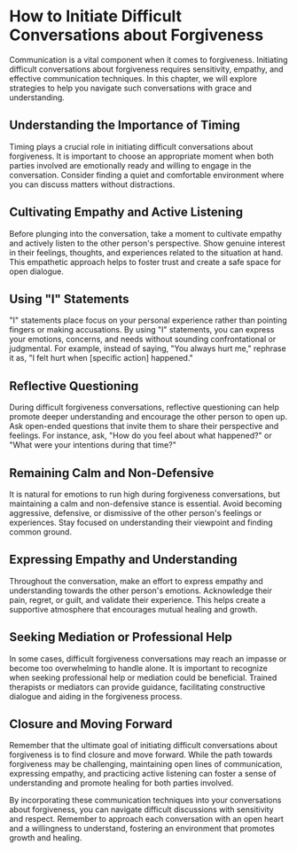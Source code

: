 How to Initiate Difficult Conversations about Forgiveness
==============================================================================================================

Communication is a vital component when it comes to forgiveness. Initiating difficult conversations about forgiveness requires sensitivity, empathy, and effective communication techniques. In this chapter, we will explore strategies to help you navigate such conversations with grace and understanding.

Understanding the Importance of Timing
--------------------------------------

Timing plays a crucial role in initiating difficult conversations about forgiveness. It is important to choose an appropriate moment when both parties involved are emotionally ready and willing to engage in the conversation. Consider finding a quiet and comfortable environment where you can discuss matters without distractions.

Cultivating Empathy and Active Listening
----------------------------------------

Before plunging into the conversation, take a moment to cultivate empathy and actively listen to the other person's perspective. Show genuine interest in their feelings, thoughts, and experiences related to the situation at hand. This empathetic approach helps to foster trust and create a safe space for open dialogue.

Using "I" Statements
--------------------

"I" statements place focus on your personal experience rather than pointing fingers or making accusations. By using "I" statements, you can express your emotions, concerns, and needs without sounding confrontational or judgmental. For example, instead of saying, "You always hurt me," rephrase it as, "I felt hurt when \[specific action\] happened."

Reflective Questioning
----------------------

During difficult forgiveness conversations, reflective questioning can help promote deeper understanding and encourage the other person to open up. Ask open-ended questions that invite them to share their perspective and feelings. For instance, ask, "How do you feel about what happened?" or "What were your intentions during that time?"

Remaining Calm and Non-Defensive
--------------------------------

It is natural for emotions to run high during forgiveness conversations, but maintaining a calm and non-defensive stance is essential. Avoid becoming aggressive, defensive, or dismissive of the other person's feelings or experiences. Stay focused on understanding their viewpoint and finding common ground.

Expressing Empathy and Understanding
------------------------------------

Throughout the conversation, make an effort to express empathy and understanding towards the other person's emotions. Acknowledge their pain, regret, or guilt, and validate their experience. This helps create a supportive atmosphere that encourages mutual healing and growth.

Seeking Mediation or Professional Help
--------------------------------------

In some cases, difficult forgiveness conversations may reach an impasse or become too overwhelming to handle alone. It is important to recognize when seeking professional help or mediation could be beneficial. Trained therapists or mediators can provide guidance, facilitating constructive dialogue and aiding in the forgiveness process.

Closure and Moving Forward
--------------------------

Remember that the ultimate goal of initiating difficult conversations about forgiveness is to find closure and move forward. While the path towards forgiveness may be challenging, maintaining open lines of communication, expressing empathy, and practicing active listening can foster a sense of understanding and promote healing for both parties involved.

By incorporating these communication techniques into your conversations about forgiveness, you can navigate difficult discussions with sensitivity and respect. Remember to approach each conversation with an open heart and a willingness to understand, fostering an environment that promotes growth and healing.
